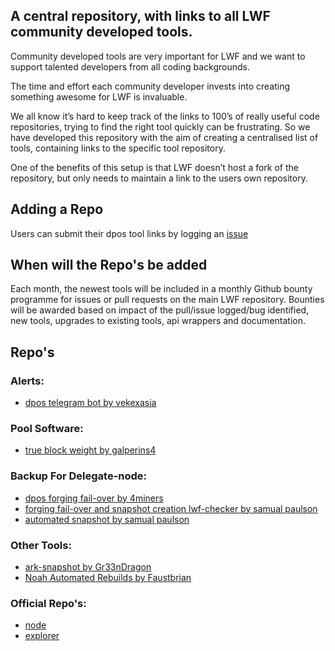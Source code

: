 ## A central repository, with links to all LWF community developed tools.

Community developed tools are very important for LWF and we want to support talented developers from all coding backgrounds. 

The time and effort each community developer invests into creating something awesome for LWF is invaluable.

We all know it’s hard to keep track of the links to 100’s of really useful code repositories, trying to find the right tool quickly can be frustrating.  So we have developed this repository with the aim of creating a centralised list of tools, containing links to the specific tool repository.  

One of the benefits of this setup is that LWF doesn’t host a fork of the repository, but only needs to maintain a link to the users own repository.

## Adding a Repo

Users can submit their dpos tool links by logging an [issue](https://github.com/seatrips/LWF-Community-Tools/issues/new/choose)

## When will the Repo's be added

Each month, the newest tools will be included in a monthly Github bounty programme for issues or pull requests on the main LWF repository.  Bounties will be awarded based on impact of the pull/issue logged/bug identified, new tools, upgrades to existing tools, api wrappers and documentation.

## Repo's

### Alerts:
- [dpos telegram bot by vekexasia](https://github.com/vekexasia/dpos-telegram-bot)

### Pool Software:
- [true block weight by galperins4](https://github.com/galperins4)

### Backup For Delegate-node:
- [dpos forging fail-over by 4miners](https://github.com/4miners/always-forge)
- [forging fail-over and snapshot creation lwf-checker by samual paulson](https://github.com/samuelpaulsun/lwf-checker)
- [automated snapshot by samual paulson](https://github.com/samuelpaulsun/lwf-snapshot)

### Other Tools:
- [ark-snapshot by Gr33nDragon](https://github.com/Gr33nDrag0n69/Ark-Snapshot)
- [Noah Automated Rebuilds by Faustbrian](https://www.mijncobb.nl/accessoires/bbq-kit-brikettenmandje/)


### Official Repo's:
- [node](https://github.com/lwfcoin/lwf-node/)
- [explorer](https://github.com/lwfcoin/lwf-explorer/)

